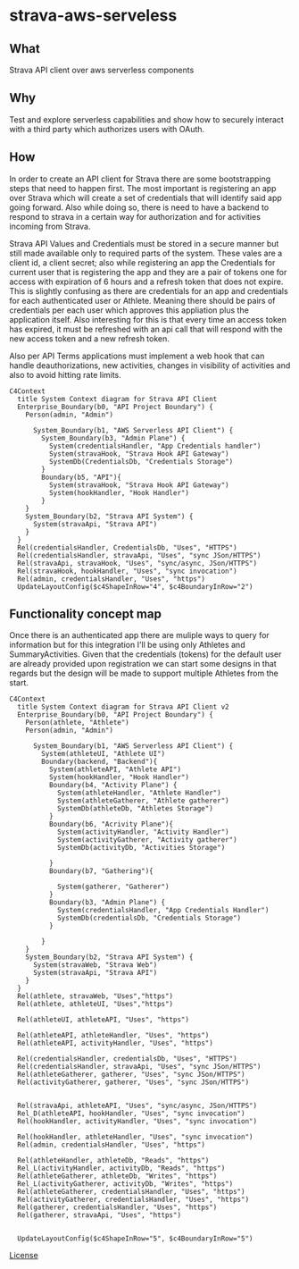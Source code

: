 # strava-aws-serveless

## What
Strava API client over aws serverless components

## Why

Test and explore serverless capabilities and show how to securely interact with a third party which authorizes users with OAuth.

## How

In order to create an API client for Strava there are some bootstrapping steps that need to happen first. The most important is registering an app over Strava which will create a set of credentials that will identify said app going forward. Also while doing so, there is need to have a backend to respond to strava in a certain way for authorization and for activities incoming from Strava.

Strava API Values and Credentials must be stored in a secure manner but still made available only to required parts of the system. These vales are a client id, a client secret; also while registering an app the Credentials for current user that is registering the app and they are a pair of tokens one for access with expiration of 6 hours and a refresh token that does not expire. This is slightly confusing as there are credentials for an app and credentials for each authenticated user or Athlete. Meaning there should be pairs of credentials per each user which approves this appliation plus the application itself. Also interesting for this is that every time an access token has expired, it must be refreshed with an api call that will respond with the new access token and a new refresh token.

Also per API Terms applications must implement a web hook that can handle deauthorizations, new activities, changes in visibility of activities and also to avoid hitting rate limits.

```mermaid
C4Context
  title System Context diagram for Strava API Client
  Enterprise_Boundary(b0, "API Project Boundary") {
    Person(admin, "Admin")

      System_Boundary(b1, "AWS Serverless API Client") {
        System_Boundary(b3, "Admin Plane") {
          System(credentialsHandler, "App Credentials handler")
          System(stravaHook, "Strava Hook API Gateway")
          SystemDb(CredentialsDb, "Credentials Storage")
        }
        Boundary(b5, "API"){
          System(stravaHook, "Strava Hook API Gateway")
          System(hookHandler, "Hook Handler")
        }
    }
    System_Boundary(b2, "Strava API System") {
      System(stravaApi, "Strava API")
    }
  }
  Rel(credentialsHandler, CredentialsDb, "Uses", "HTTPS")
  Rel(credentialsHandler, stravaApi, "Uses", "sync JSon/HTTPS")
  Rel(stravaApi, stravaHook, "Uses", "sync/async, JSon/HTTPS")
  Rel(stravaHook, hookHandler, "Uses", "sync invocation")
  Rel(admin, credentialsHandler, "Uses", "https")
  UpdateLayoutConfig($c4ShapeInRow="4", $c4BoundaryInRow="2")

```

## Functionality concept map

Once there is an authenticated app there are muliple ways to query for information but for this integration I'll be using only Athletes and SummaryActivities. Given that the credentials (tokens) for the default user are already provided upon registration we can start some designs in that regards but the design will be made to support multiple Athletes from the start.

```mermaid
C4Context
  title System Context diagram for Strava API Client v2
  Enterprise_Boundary(b0, "API Project Boundary") {
    Person(athlete, "Athlete")
    Person(admin, "Admin")

      System_Boundary(b1, "AWS Serverless API Client") {
        System(athleteUI, "Athlete UI")
        Boundary(backend, "Backend"){
          System(athleteAPI, "Athlete API")
          System(hookHandler, "Hook Handler")
          Boundary(b4, "Activity Plane") {
            System(athleteHandler, "Athlete Handler")
            System(athleteGatherer, "Athlete gatherer")
            SystemDb(athleteDb, "Athletes Storage")
          }
          Boundary(b6, "Acrivity Plane"){
            System(activityHandler, "Activity Handler")
            System(activityGatherer, "Activity gatherer")
            SystemDb(activityDb, "Activities Storage")

          }
          Boundary(b7, "Gathering"){

            System(gatherer, "Gatherer")
          }
          Boundary(b3, "Admin Plane") {
            System(credentialsHandler, "App Credentials Handler")
            SystemDb(credentialsDb, "Credentials Storage")
          }
          
        }
    }
    System_Boundary(b2, "Strava API System") {
      System(stravaWeb, "Strava Web")
      System(stravaApi, "Strava API")
    }
  }
  Rel(athlete, stravaWeb, "Uses","https")
  Rel(athlete, athleteUI, "Uses","https")

  Rel(athleteUI, athleteAPI, "Uses", "https")

  Rel(athleteAPI, athleteHandler, "Uses", "https")
  Rel(athleteAPI, activityHandler, "Uses", "https")
  
  Rel(credentialsHandler, credentialsDb, "Uses", "HTTPS")
  Rel(credentialsHandler, stravaApi, "Uses", "sync JSon/HTTPS")
  Rel(athleteGatherer, gatherer, "Uses", "sync JSon/HTTPS")
  Rel(activityGatherer, gatherer, "Uses", "sync JSon/HTTPS")


  Rel(stravaApi, athleteAPI, "Uses", "sync/async, JSon/HTTPS")
  Rel_D(athleteAPI, hookHandler, "Uses", "sync invocation")
  Rel(hookHandler, activityHandler, "Uses", "sync invocation")

  Rel(hookHandler, athleteHandler, "Uses", "sync invocation")
  Rel(admin, credentialsHandler, "Uses", "https")

  Rel(athleteHandler, athleteDb, "Reads", "https")
  Rel_L(activityHandler, activityDb, "Reads", "https")
  Rel(athleteGatherer, athleteDb, "Writes", "https")
  Rel_L(activityGatherer, activityDb, "Writes", "https")
  Rel(athleteGatherer, credentialsHandler, "Uses", "https")
  Rel(activityGatherer, credentialsHandler, "Uses", "https")
  Rel(gatherer, credentialsHandler, "Uses", "https")
  Rel(gatherer, stravaApi, "Uses", "https")


  UpdateLayoutConfig($c4ShapeInRow="5", $c4BoundaryInRow="5")

```

[License](LICENSE.md)